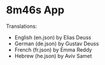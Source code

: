 # 8m46s App

Translations:
- English (en.json) by Elias Deuss
- German (de.json) by Gustav Deuss
- French (fr.json) by Emma Reddy
- Hebrew (he.json) by Aviv Samet
